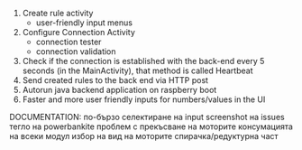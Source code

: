 1. Create rule activity
    - user-friendly input menus
2. Configure Connection Activity
   - connection tester
   - connection validation
3. Check if the connection is established with the back-end every 5 seconds (in the MainActivity), that method is called Heartbeat
4. Send created rules to the back end via HTTP post
5. Autorun java backend application on raspberry boot
6. Faster and more user friendly inputs for numbers/values in the UI


DOCUMENTATION:
по-бързо селектиране на input
screenshot на issues
тегло на powerbankite
проблем с прекъсване на моторите
консумацията на всеки модул
избор на вид на моторите
спирачка/редуктурна част
